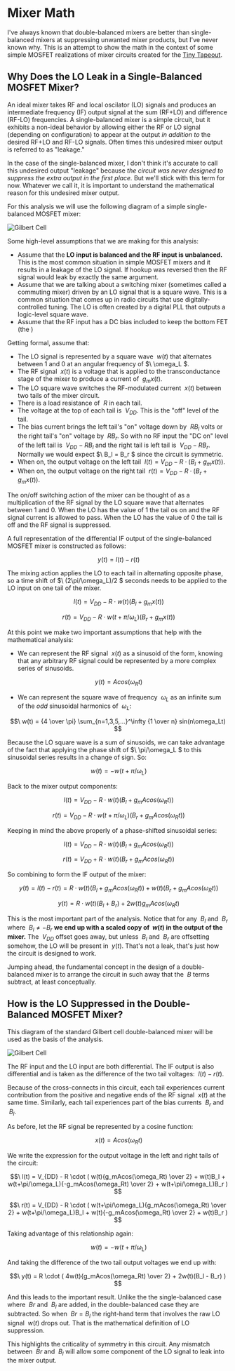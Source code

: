 # Mixer Math

I've always known that double-balanced mixers are better than single-balanced mixers at suppressing
unwanted mixer products, but I've never known why. This is an attempt to show the math in the 
context of some simple MOSFET realizations of mixer circuits created for the [Tiny Tapeout](https://tinytapeout.com/).

## Why Does the LO Leak in a Single-Balanced MOSFET Mixer?

An ideal mixer takes RF and local oscilator (LO) signals and produces an intermediate frequency (IF) output 
signal at the sum (RF+LO) and difference (RF-LO) frequencies. 
A single-balanced mixer is a simple circuit, but it exhibits a non-ideal behavior by allowing either the RF or LO 
signal (depending on configuration) to 
appear at the output _in addition to_ the desired RF+LO and RF-LO signals. Often times this undesired mixer output 
is referred to as "leakage."

In the case of the single-balanced mixer, I don't think it's accurate to call this undesired output 
"leakage" because _the circuit was never designed to suppress the extra output in the first place._ But we'll stick with this
term for now. Whatever we call it, it is important to understand the mathematical reason for this undesired mixer output.

For this analysis we will use the following diagram of a simple single-balanced MOSFET mixer:

![Gilbert Cell](IMG_0956.jpg)

Some high-level assumptions that we are making for this analysis:

* Assume that the **LO input is balanced and the RF input is unbalanced.** This is the most common situation
in simple MOSFET mixers and it results in a leakage of the LO signal. If hookup was reversed then the RF signal 
would leak by exactly the same argument.
* Assume that we are talking about a switching mixer (sometimes called a commuting mixer) driven by an LO signal 
that is a square wave.  This is a common situation that comes up in radio circuits that use digitally-controlled 
tuning.  The LO is often created by a digital PLL that outputs a logic-level square wave.
* Assume that the RF input has a DC bias included to keep the bottom FET (the )

Getting formal, assume that:

* The LO signal is represented by a square wave $\ w(t)$ that alternates between 1 and 0 at an angular
frequency of $\ \omega_L $. 
* The RF signal $\ x(t)$ is a voltage that is applied to the transconductance stage of the mixer to produce a current of $\ g_mx(t)$.
* The LO square wave switches the RF-modulated current $\ x(t)$ between two tails of the mixer circuit.
* There is a load resistance of $\ R$ in each tail.  
* The voltage at the top of each tail is $\ V_{DD}$. This is the "off" level of the tail.
* The bias current brings the left tail's "on" voltage down by $\ RB_{l}$ volts or the right tail's "on" voltage by $\ RB_{r}$.  So 
with no RF input the "DC on" level of the left tail is $\ V_{DD} - RB_l$ and the right tail is left tail is $\ V_{DD} - RB_r$.  Normally 
we would expect $\ B_l = B_r $ since the circuit is symmetric.
* When on, the output voltage on the left tail $\ l(t) = V_{DD} - R \cdot ( B_l + g_mx(t))$.
* When on, the output voltage on the right tail $\ r(t) = V_{DD} - R \cdot ( B_r + g_mx(t))$.

The on/off switching action of the mixer can be thought of as a multiplication of the RF signal by the LO square wave 
that alternates between 1 and 0.  When the LO 
has the value of 1 the tail os on and the RF signal current is allowed to pass.  When the LO has the value of 0 the tail 
is off and the RF signal is suppressed.

A full representation of the differential IF output of the single-balanced MOSFET mixer is constructed as follows:

$$\ y(t) = l(t) - r(t)$$

The mixing action applies the LO to each tail in alternating opposite phase, so a time shift of $\ (2\pi/\omega_L)/2 $ seconds needs to 
be applied to the LO input on one tail of the mixer.

$$\ l(t) = V_{DD} - R \cdot w(t) ( B_l + g_mx(t) )$$

$$\ r(t) = V_{DD} - R \cdot w(t + \pi/\omega_L) (B_r + g_mx(t))$$

At this point we make two important assumptions that help with the mathematical analysis:

* We can represent the RF signal $\ x(t)$ as a sinusoid of the form, knowing that any arbitrary RF signal could be represented by a more complex series of sinusoids.

$$\ y(t) = A cos(\omega_Rt)$$

* We can represent the square wave of frequency $\ \omega_L$ as an infinite sum of the *odd* sinusoidal harmonics of $\ \omega_L$:

$$\ w(t) = {4 \over \pi} \sum_{n=1,3,5,...}^\infty {1 \over n} sin(n\omega_Lt) $$

Because the LO square wave is a sum of sinusoids, we can take advantage of the fact that applying the phase shift of $\ \pi/\omega_L $ to 
this sinusoidal series results in a change of sign. So:

$$\ w(t) = -w(t + \pi/\omega_L) $$

Back to the mixer output components:

$$\ l(t) = V_{DD} - R \cdot w(t) (B_l + g_mAcos(\omega_Rt)) $$

$$\ r(t) = V_{DD} - R \cdot w(t + \pi/\omega_L) (B_r + g_mAcos(\omega_Rt)) $$

Keeping in mind the above properly of a phase-shifted sinusoidal series:

$$\ l(t) = V_{DD} - R \cdot w(t) (B_l + g_mAcos(\omega_Rt)) $$

$$\ r(t) = V_{DD} + R \cdot w(t) (B_r + g_mAcos(\omega_Rt)) $$

So combining to form the IF output of the mixer:

$$\ y(t) = l(t) - r(t) = R \cdot w(t) (B_l + g_mAcos(\omega_Rt)) + w(t) (B_r + g_mAcos(\omega_Rt)) $$

$$\ y(t) = R \cdot w(t) (B_l + B_r) + 2 w(t) g_mAcos(\omega_Rt) $$

This is the most important part of the analysis. Notice that for any $\ B_l$ and $\ B_r$ where $\ B_l \neq -B_r$ **we end up with a 
scaled copy of $\ w(t)$ in the output of the mixer.**  The $\ V_{DD}$ offset goes away, but unless $\ B_l$ and $\ B_r$ are offsetting
somehow, the
LO will be present in $\ y(t)$.  That's not a leak, that's just how the circuit is designed to work.

Jumping ahead, the fundamental concept in the design of a double-balanced mixer is to arrange the circuit in such away that 
the $\ B$ terms subtract, at least conceptually. 

## How is the LO Suppressed in the Double-Balanced MOSFET Mixer?

This diagram of the standard Gilbert cell double-balanced mixer will be used as the basis
of the analysis.

![Gilbert Cell](IMG_0955.jpg)

The RF input and the LO input are both differential.  The IF output is also differential 
and is taken as the difference of the two tail voltages: $\ l(t) - r(t)$.

Because of the cross-connects in this circuit, each tail experiences current contribution 
from the positive and negative ends of the RF signal $\ x(t)$ at the same time. Similarly, each 
tail experiences part of the bias currents $\ B_r$ and $\ B_l$.

As before, let the RF signal be represented by a cosine function:

$$\ x(t) = Acos(\omega_Rt) $$

We write the expression for the output voltage in the left and right tails of the circuit:

$$\ l(t) = V_{DD} - R \cdot ( w(t){g_mAcos(\omega_Rt) \over 2} + w(t)B_l + w(t+\pi/\omega_L){-g_mAcos(\omega_Rt) \over 2} + w(t+\pi/\omega_L)B_r ) $$

$$\ r(t) = V_{DD} - R \cdot ( w(t+\pi/\omega_L){g_mAcos(\omega_Rt) \over 2} + w(t+\pi/\omega_L)B_l + w(t){-g_mAcos(\omega_Rt) \over 2} + w(t)B_r ) $$

Taking advantage of this relationship again:

$$\ w(t) = -w(t + \pi/\omega_L) $$

And taking the difference of the two tail output voltages we end up with:

$$\ y(t) = R \cdot ( 4w(t){g_mAcos(\omega_Rt) \over 2} + 2w(t)(B_l - B_r) ) $$

And this leads to the important result.  Unlike the the single-balanced case where $\ Br$ and $\ B_l$ are added, 
in the double-balanced case they are subtracted.  So when $\ Br = B_l$ the right-hand term that involves the 
raw LO signal $\ w(t)$ drops out.  That is the mathematical definition of LO suppression.

This highlights the criticality of symmetry in this circuit. Any mismatch between $\ Br$ and $\ B_l$ will allow 
some component of the LO signal to leak into the mixer output.








